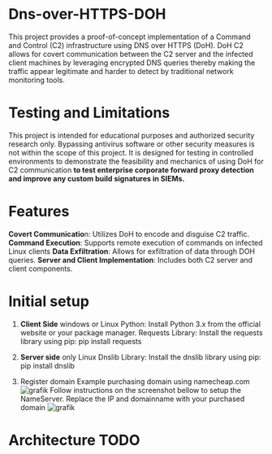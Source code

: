 # Dns-over-HTTPS-DOH
This project provides a proof-of-concept implementation of a Command and Control (C2) infrastructure using DNS over HTTPS (DoH). 
DoH C2 allows for covert communication between the C2 server and the infected client machines by leveraging encrypted DNS queries
thereby making the traffic appear legitimate and harder to detect by traditional network monitoring tools.

# Testing and Limitations
This project is intended for educational purposes and authorized security research only. 
Bypassing antivirus software or other security measures is not within the scope of this project. 
It is designed for testing in controlled environments to demonstrate the feasibility and mechanics of using DoH for C2 communication **to test enterprise corporate forward proxy detection and improve any custom build signatures in SIEMs.**

# Features
**Covert Communicatio**n: Utilizes DoH to encode and disguise C2 traffic.
**Command Execution**: Supports remote execution of commands on infected Linux clients 
**Data Exfiltration**: Allows for exfiltration of data through DOH queries.
**Server and Client Implementation**: Includes both C2 server and client components.

# Initial setup

1. **Client Side** windows or Linux
    Python:
        Install Python 3.x from the official website or your package manager.
    Requests Library:
       Install the requests library using pip:
       pip install requests
2. **Server side** only Linux
Dnslib Library:
    Install the dnslib library using pip:
    pip install dnslib

3. Register domain 
Example purchasing domain using namecheap.com
![grafik](https://github.com/user-attachments/assets/adb40d21-4985-465c-864f-a286b49a2bc1)
Follow instructions on the screenshot bellow to setup the NameServer.
Replace the IP and domainname with your purchased domain
![grafik](https://github.com/user-attachments/assets/c9e9f4cf-ac77-4b31-b92d-7bfe28ed93e9)


# Architecture TODO
